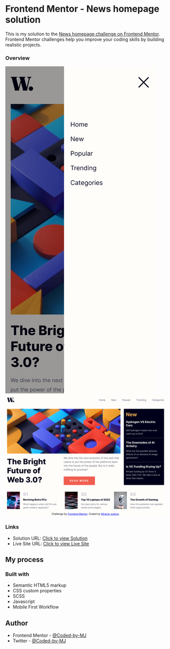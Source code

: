 # Frontend Mentor - News homepage solution

This is my solution to the [News homepage challenge on Frontend Mentor](https://www.frontendmentor.io/challenges/news-homepage-H6SWTa1MFl). Frontend Mentor challenges help you improve your coding skills by building realistic projects. 


### Overview
![Mobile view](mobile.png)
![Desktop view](desktop.png)






### Links

- Solution URL: [Click to view Solution](https://www.frontendmentor.io/solutions/responsive-landing-page-using-scss-html5-xJfAD5o-QK)
- Live Site URL: [Click to view Live Site](https://coded-by-mj.github.io/Front-end-Mentor-Challenge7/)



## My process

### Built with
- Semantic HTML5 markup
- CSS custom properties
- SCSS
- Javascript
- Mobile First Workflow




## Author


- Frontend Mentor - [@Coded-by-MJ](https://www.frontendmentor.io/profile/Coded-by-MJ)
- Twitter - [@Coded-by-MJ](https://twitter.com/Coded_by_MJ)
